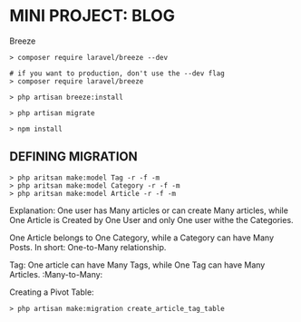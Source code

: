 # MINI PROJECT: BLOG

Breeze
```
> composer require laravel/breeze --dev

# if you want to production, don't use the --dev flag
> composer require laravel/breeze

> php artisan breeze:install

> php artisan migrate

> npm install
```

## DEFINING MIGRATION

```
> php aritsan make:model Tag -r -f -m
> php aritsan make:model Category -r -f -m
> php aritsan make:model Article -r -f -m
```

Explanation: One user has Many articles or can create Many articles, while One Article is Created by One User and only One user withe the Categories. 

One Article belongs to One Category, while  a Category can have Many Posts. In short: One-to-Many relationship.

Tag: One article can have Many Tags, while One Tag can have Many Articles. :Many-to-Many:

Creating a Pivot Table:
```
> php artisan make:migration create_article_tag_table
```